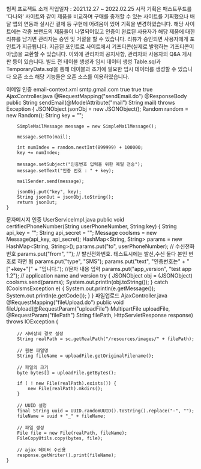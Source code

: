 헝픽
프로젝트 소개
작업일자 : 2021.12.27 ~ 2022.02.25
시작 기획은 패스트푸드를 '다나와' 사이트와 같이 제품을 비교하며 구매를 중개할 수 있는 사이트를 기획했으나 배달 앱의 연동과 실시간 결제 등 구현에 어려움이 있어 기획을 변경하였습니다. 해당 사이트에는 각종 브랜드의 제품들이 나열되어있고 인증이 완료된 사용자가 해당 제품에 대한 리뷰를 남기면 관리자는 승인 및 거절을 할 수 있습니다. 리뷰가 승인되면 사용자에게 포인트가 지급됩니다. 지급된 포인트로 사이트에서 기프티콘(실제로 발행하는 기프티콘이 아님)을 교환할 수 있습니다. 이외에 관리자의 공지사항, 관리자와 사용자의 Q&A 게시판 등이 있습니다.
빌드 전 테이블 생성과 임시 데이터 생성
Table.sql과 TemporaryData.sql을 통해 테이블과 초기에 필요한 임시 데이터를 생성할 수 있습니다
오픈 소스
해당 기능들은 오픈 소스를 이용하였습니다.

이메일 인증
email-context.xml
	<bean id="mailSender" class="org.springframework.mail.javamail.JavaMailSenderImpl">
        <property name="port" value="587" />
        <property name="username" value="" />
        <property name="password" value="" />
        <property name="defaultEncoding" value="UTF-8" />
        <property name="javaMailProperties">
            <props>
            	<prop key="mail.smtp.host">smtp.gmail.com</prop>
                <prop key="mail.smtp.starttls.enable">true</prop>
                <prop key="mail.smtp.auth">true</prop>
                <prop key="mail.smtp.debug">true</prop>
            </props>
        </property>
    </bean>
AjaxController.java
	@RequestMapping("sendEmail.do")
	@ResponseBody
	public String sendEmail(@ModelAttribute("mail") String mail) throws Exception {
		JSONObject jsonObj = new JSONObject();
		Random random = new Random();
		String key = "";

		SimpleMailMessage message = new SimpleMailMessage();

		message.setTo(mail);
		
		int numIndex = random.nextInt(899999) + 100000;
		key += numIndex;

		message.setSubject("인증번호 입력을 위한 메일 전송");
		message.setText("인증 번호 : " + key);

		mailSender.send(message);

		jsonObj.put("key", key);
		String jsonOut = jsonObj.toString();
		return jsonOut;
	}
문자메시지 인증
UserServiceImpl.java
	public void certifiedPhoneNumber(String userPhoneNumber, String key) { 
		String api_key = ""; 
		String api_secret = "";
		Message coolsms = new Message(api_key, api_secret); 
		HashMap<String, String> params = new HashMap<String, String>(); 
		params.put("to", userPhoneNumber); // 수신전화번호 
		params.put("from", ""); // 발신전화번호. 테스트시에는 발신,수신 둘다 본인 번호로 하면 됨 
		params.put("type", "SMS"); 
		params.put("text", "인증번호는" + "["+key+"]" + "입니다."); 
		//문자 내용 입력 
		params.put("app_version", "test app 1.2"); 
		// application name and version 
		try { 
			JSONObject obj = (JSONObject) coolsms.send(params);
			System.out.println(obj.toString()); 
		} catch (CoolsmsException e) { 
			System.out.println(e.getMessage()); 
			System.out.println(e.getCode()); 
		} 
	}
파일업로드
AjaxController.java
	@RequestMapping("fileUpload.do")
	public void fileUpload(@RequestParam("uploadFile") MultipartFile uploadFile, @RequestParam("filePath") String filePath, HttpServletResponse response) throws IOException {
		
		// 서버상의 경로 설정
		String realPath = sc.getRealPath("/resources/images/" + filePath);
		
		// 원본 파일명
		String fileName = uploadFile.getOriginalFilename();
		
		// 파일의 크기
		byte bytes[] = uploadFile.getBytes();
		
        if ( ! new File(realPath).exists()) {
            new File(realPath).mkdirs();
        }
		
		// UUID 설정
		final String uuid = UUID.randomUUID().toString().replace("-", "");
		fileName = uuid + "_" + fileName;
		
		// 파일 생성
		File file = new File(realPath, fileName);
		FileCopyUtils.copy(bytes, file);

		// ajax 데이터 수신용
		response.getWriter().print(fileName);
	}
